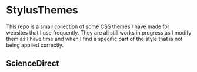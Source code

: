 # StylusThemes
This repo is a small collection of some CSS themes I have made for websites that I use frequently. They are all still works in progress as I modify them as I have time and when I find a specific part of the style that is not being applied correctly.


## ScienceDirect
